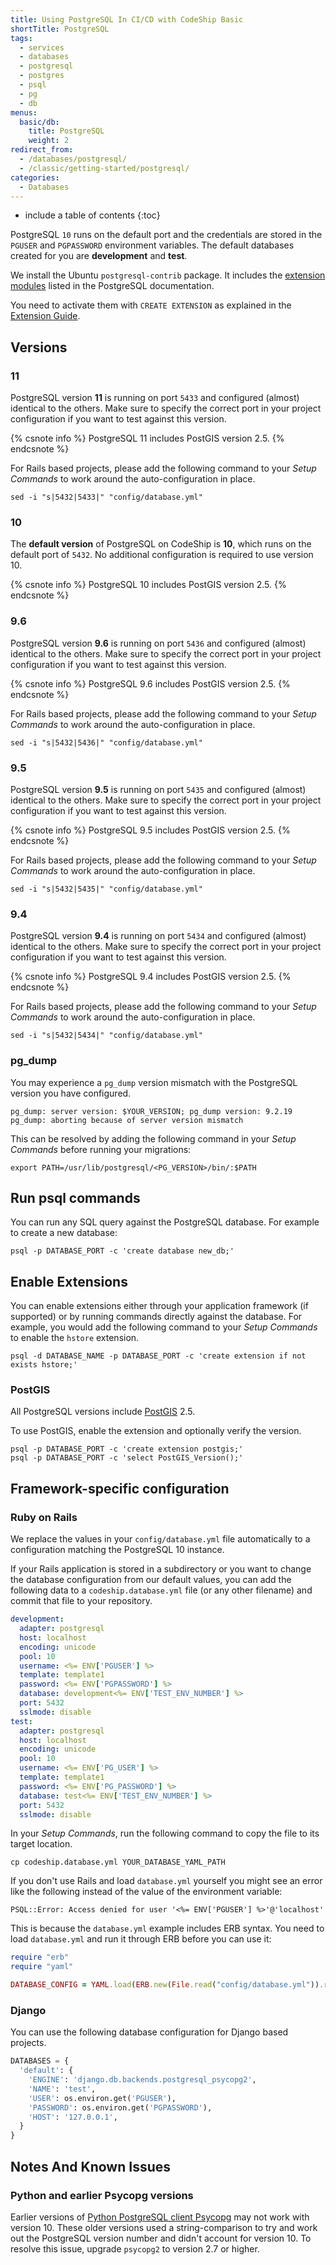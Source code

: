 ```yaml
---
title: Using PostgreSQL In CI/CD with CodeShip Basic
shortTitle: PostgreSQL
tags:
  - services
  - databases
  - postgresql
  - postgres
  - psql
  - pg
  - db
menus:
  basic/db:
    title: PostgreSQL
    weight: 2
redirect_from:
  - /databases/postgresql/
  - /classic/getting-started/postgresql/
categories:
  - Databases
---
```


* include a table of contents
{:toc}

PostgreSQL `10` runs on the default port and the credentials are stored in the `PGUSER` and `PGPASSWORD` environment variables. The default databases created for you are **development** and **test**.

We install the Ubuntu `postgresql-contrib` package. It includes the [extension modules](https://www.postgresql.org/docs/10/static/contrib.html) listed in the PostgreSQL documentation.

You need to activate them with `CREATE EXTENSION` as explained in the [Extension Guide](https://www.postgresql.org/docs/10/static/sql-createextension.html).

## Versions

### 11

PostgreSQL version **11** is running on port `5433` and configured (almost) identical to the others. Make sure to specify the correct port in your project configuration if you want to test against this version.

{% csnote info %}
PostgreSQL 11 includes PostGIS version 2.5.
{% endcsnote %}

For Rails based projects, please add the following command to your _Setup Commands_ to work around the auto-configuration in place.

```shell
sed -i "s|5432|5433|" "config/database.yml"
```

### 10

The **default version** of PostgreSQL on CodeShip is **10**, which runs on the default port of `5432`. No additional configuration is required to use version 10.

{% csnote info %}
PostgreSQL 10 includes PostGIS version 2.5.
{% endcsnote %}

### 9.6

PostgreSQL version **9.6** is running on port `5436` and configured (almost) identical to the others. Make sure to specify the correct port in your project configuration if you want to test against this version.

{% csnote info %}
PostgreSQL 9.6 includes PostGIS version 2.5.
{% endcsnote %}

For Rails based projects, please add the following command to your _Setup Commands_ to work around the auto-configuration in place.

```shell
sed -i "s|5432|5436|" "config/database.yml"
```

### 9.5

PostgreSQL version **9.5** is running on port `5435` and configured (almost) identical to the others. Make sure to specify the correct port in your project configuration if you want to test against this version.

{% csnote info %}
PostgreSQL 9.5 includes PostGIS version 2.5.
{% endcsnote %}

For Rails based projects, please add the following command to your _Setup Commands_ to work around the auto-configuration in place.

```shell
sed -i "s|5432|5435|" "config/database.yml"
```

### 9.4

PostgreSQL version **9.4** is running on port `5434` and configured (almost) identical to the others. Make sure to specify the correct port in your project configuration if you want to test against this version.

{% csnote info %}
PostgreSQL 9.4 includes PostGIS version 2.5.
{% endcsnote %}

For Rails based projects, please add the following command to your _Setup Commands_ to work around the auto-configuration in place.

```shell
sed -i "s|5432|5434|" "config/database.yml"
```

### pg_dump
You may experience a `pg_dump` version mismatch with the PostgreSQL version you have configured.

```
pg_dump: server version: $YOUR_VERSION; pg_dump version: 9.2.19
pg_dump: aborting because of server version mismatch
```

This can be resolved by adding the following command in your _Setup Commands_ before running your migrations:

```shell
export PATH=/usr/lib/postgresql/<PG_VERSION>/bin/:$PATH
```

## Run psql commands
You can run any SQL query against the PostgreSQL database. For example to create a new database:

```shell
psql -p DATABASE_PORT -c 'create database new_db;'
```

## Enable Extensions
You can enable extensions either through your application framework (if supported) or by running commands directly against the database. For example, you would add the following command to your _Setup Commands_ to enable the `hstore` extension.

```shell
psql -d DATABASE_NAME -p DATABASE_PORT -c 'create extension if not exists hstore;'
```

### PostGIS
All PostgreSQL versions include [PostGIS](http://postgis.net) 2.5.

To use PostGIS, enable the extension and optionally verify the version.

```shell
psql -p DATABASE_PORT -c 'create extension postgis;'
psql -p DATABASE_PORT -c 'select PostGIS_Version();'
```

## Framework-specific configuration

### Ruby on Rails
We replace the values in your `config/database.yml` file automatically to a configuration matching the PostgreSQL 10 instance.

If your Rails application is stored in a subdirectory or you want to change the database configuration from our default values, you can add the following data to a `codeship.database.yml` file (or any other filename) and commit that file to your repository.

```yaml
development:
  adapter: postgresql
  host: localhost
  encoding: unicode
  pool: 10
  username: <%= ENV['PGUSER'] %>
  template: template1
  password: <%= ENV['PGPASSWORD'] %>
  database: development<%= ENV['TEST_ENV_NUMBER'] %>
  port: 5432
  sslmode: disable
test:
  adapter: postgresql
  host: localhost
  encoding: unicode
  pool: 10
  username: <%= ENV['PG_USER'] %>
  template: template1
  password: <%= ENV['PG_PASSWORD'] %>
  database: test<%= ENV['TEST_ENV_NUMBER'] %>
  port: 5432
  sslmode: disable
```

In your _Setup Commands_, run the following command to copy the file to its target location.

```shell
cp codeship.database.yml YOUR_DATABASE_YAML_PATH
```

If you don't use Rails and load `database.yml` yourself you might see an error like the following instead of the value of the environment variable:

```
PSQL::Error: Access denied for user '<%= ENV['PGUSER'] %>'@'localhost'
```

This is because the `database.yml` example includes ERB syntax. You need to load `database.yml` and run it through ERB before you can use it:

```ruby
require "erb"
require "yaml"

DATABASE_CONFIG = YAML.load(ERB.new(File.read("config/database.yml")).result)
```

### Django
You can use the following database configuration for Django based projects.

```python
DATABASES = {
  'default': {
    'ENGINE': 'django.db.backends.postgresql_psycopg2',
    'NAME': 'test',
    'USER': os.environ.get('PGUSER'),
    'PASSWORD': os.environ.get('PGPASSWORD'),
    'HOST': '127.0.0.1',
  }
}
```

## Notes And Known Issues

### Python and earlier Psycopg versions
Earlier versions of [Python PostgreSQL client Psycopg](http://initd.org/psycopg) may not work with version 10. These older versions used a string-comparison to try and work out the PostgreSQL version number and didn't account for version 10. To resolve this issue, upgrade `psycopg2` to version 2.7 or higher.
